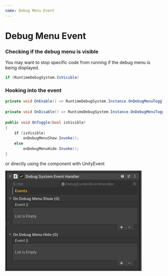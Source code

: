 ```yaml
---
name: Debug Menu Event
---
```


# Debug Menu Event

### Checking if the debug menu is visible

You may want to stop specific code from running if the debug menu is being displayed.

```csharp
if (RuntimeDebugSystem.IsVisible)
```

### Hooking into the event
```csharp
private void OnEnable() => RuntimeDebugSystem.Instance.OnDebugMenuToggleEvent += OnToggle;

private void OnDisable() => RuntimeDebugSystem.Instance.OnDebugMenuToggleEvent -= OnToggle;

public void OnToggle(bool isVisible)
{
    if (isVisible)
        onDebugMenuShow.Invoke();
    else
        onDebugMenuHide.Invoke();
}
```

or directly using the component with UnityEvent

![](../images/2020-12-02-18-03-37.png)